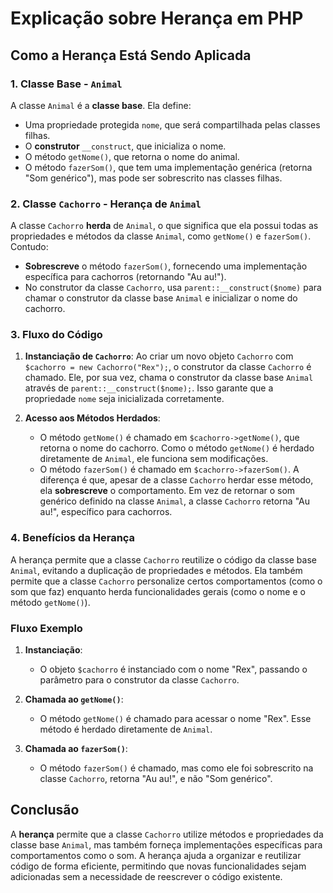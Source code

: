 # Explicação sobre Herança em PHP

## Como a Herança Está Sendo Aplicada

### 1. **Classe Base - `Animal`**
A classe `Animal` é a **classe base**. Ela define:
- Uma propriedade protegida `nome`, que será compartilhada pelas classes filhas.
- O **construtor** `__construct`, que inicializa o nome.
- O método `getNome()`, que retorna o nome do animal.
- O método `fazerSom()`, que tem uma implementação genérica (retorna "Som genérico"), mas pode ser sobrescrito nas classes filhas.

### 2. **Classe `Cachorro` - Herança de `Animal`**
A classe `Cachorro` **herda** de `Animal`, o que significa que ela possui todas as propriedades e métodos da classe `Animal`, como `getNome()` e `fazerSom()`. Contudo:
- **Sobrescreve** o método `fazerSom()`, fornecendo uma implementação específica para cachorros (retornando "Au au!").
- No construtor da classe `Cachorro`, usa `parent::__construct($nome)` para chamar o construtor da classe base `Animal` e inicializar o nome do cachorro.

### 3. **Fluxo do Código**
1. **Instanciação de `Cachorro`**: Ao criar um novo objeto `Cachorro` com `$cachorro = new Cachorro("Rex");`, o construtor da classe `Cachorro` é chamado. Ele, por sua vez, chama o construtor da classe base `Animal` através de `parent::__construct($nome);`. Isso garante que a propriedade `nome` seja inicializada corretamente.

2. **Acesso aos Métodos Herdados**:
   - O método `getNome()` é chamado em `$cachorro->getNome()`, que retorna o nome do cachorro. Como o método `getNome()` é herdado diretamente de `Animal`, ele funciona sem modificações.
   - O método `fazerSom()` é chamado em `$cachorro->fazerSom()`. A diferença é que, apesar de a classe `Cachorro` herdar esse método, ela **sobrescreve** o comportamento. Em vez de retornar o som genérico definido na classe `Animal`, a classe `Cachorro` retorna "Au au!", específico para cachorros.

### 4. **Benefícios da Herança**
A herança permite que a classe `Cachorro` reutilize o código da classe base `Animal`, evitando a duplicação de propriedades e métodos. Ela também permite que a classe `Cachorro` personalize certos comportamentos (como o som que faz) enquanto herda funcionalidades gerais (como o nome e o método `getNome()`).

### Fluxo Exemplo
1. **Instanciação**: 
   - O objeto `$cachorro` é instanciado com o nome "Rex", passando o parâmetro para o construtor da classe `Cachorro`.
   
2. **Chamada ao `getNome()`**: 
   - O método `getNome()` é chamado para acessar o nome "Rex". Esse método é herdado diretamente de `Animal`.
   
3. **Chamada ao `fazerSom()`**: 
   - O método `fazerSom()` é chamado, mas como ele foi sobrescrito na classe `Cachorro`, retorna "Au au!", e não "Som genérico".

## Conclusão
A **herança** permite que a classe `Cachorro` utilize métodos e propriedades da classe base `Animal`, mas também forneça implementações específicas para comportamentos como o som. A herança ajuda a organizar e reutilizar código de forma eficiente, permitindo que novas funcionalidades sejam adicionadas sem a necessidade de reescrever o código existente.
```

